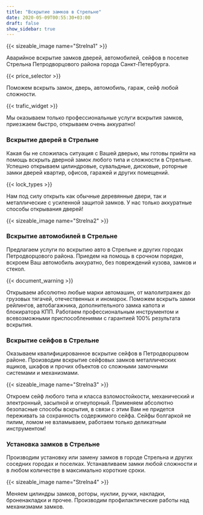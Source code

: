 ```yaml
---
title: "Вскрытие замков в Стрельне"
date: 2020-05-09T00:55:30+03:00
draft: false
show_sidebar: true
---
```


{{< sizeable_image name="Strelna1" >}} 

Аварийное вскрытие замков дверей, автомобилей, сейфов в поселке Стрельна Петродворцового района города Санкт-Петербурга. 

{{< price_selector >}}

Поможем вскрыть замок, дверь, автомобиль, гараж, сейф любой сложности.

{{< trafic_widget >}}

Мы оказываем только профессиональные услуги вскрытия замков, приезжаем быстро, открываем очень аккуратно!

### Вскрытие дверей в Стрельне

Какая бы не сложилась ситуация с Вашей дверью, мы готовы прийти на помощь вскрыть дверной замок любого типа и сложности в Стрельне. Успешно открываем цилиндровые, сувальдные, дисковые, роторные замки дверей квартир, офисов, гаражей и других помещений. 

{{< lock_types >}}

Нам под силу открыть как обычные деревянные двери, так и металлические с усиленной защитой замков. У нас только аккуратные способы открывания дверей!

{{< sizeable_image name="Strelna2" >}} 

### Вскрытие автомобилей в Стрельне

Предлагаем услуги по вскрытию авто в Стрельне и других городах Петродворцового района. Приедем на помощь в срочном порядке, вскроем Ваш автомобиль аккуратно, без повреждений кузова, замков и стекол. 

{{< document_warning >}}

Открываем абсолютно любые марки автомашин, от малолитражек до грузовых тягачей, отечественных и иномарок. Поможем вскрыть замки рейлингов, автобагажника, дополнительного замка капота и блокиратора КПП. Работаем профессиональным инструментом и всевозможными приспособлениями с гарантией 100% результата вскрытия.

### Вскрытие сейфов в Стрельне

Оказываем квалифицированное вскрытие сейфов в Петродворцовом районе. Производим вскрытие сейфовых замков металлических ящиков, шкафов и прочих объектов со сложными замочными системами и механизмами. 

{{< sizeable_image name="Strelna3" >}} 

Откроем сейф любого типа и класса взломостойкости, механический и электронный, засыпной и огнеупорный. Применяем абсолютно безопасные способы вскрытия, в связи с этим Вам не придется переживать за сохранность содержимого сейфа. Сейфы болгаркой не пилим, ломом не взламываем, работаем только деликатным инструментом!

### Установка замков в Стрельне

Производим установку или замену замков в городе Стрельна  и других соседних городах и поселках. Устанавливаем замки любой сложности и в любом количестве  в максимально короткие сроки. 

{{< sizeable_image name="Strelna4" >}} 

Меняем цилиндры замков, роторы, нуклии, ручки, накладки, броненакладки и прочее. Производим профилактические работы над механизмами замков.